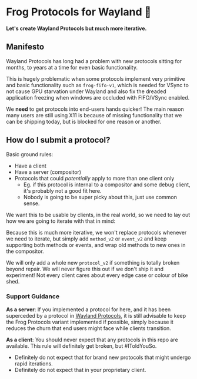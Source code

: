 # Frog Protocols for Wayland 🐸

**Let's create Wayland Protocols but much more iterative.**

## Manifesto

Wayland Protocols has long had a problem with new protocols sitting for months, to years at a time for even basic functionality.

This is hugely problematic when some protocols implement very primitive and basic functionality such as `frog-fifo-v1`, which is needed for VSync to not cause GPU starvation under Wayland and also fix the dreaded application freezing when windows are occluded with FIFO/VSync enabled.

We **need** to get protocols into end-users hands quicker! The main reason many users are still using X11 is because of missing functionality that we can be shipping today, but is blocked for one reason or another.

## How do I submit a protocol?

Basic ground rules:

 - Have a client
 - Have a server (compositor)
 - Protocols that could *potentially* apply to more than one client only
    - Eg. if this protocol is internal to a compositor and some debug client, it's probably not a good fit here.
    - Nobody is going to be super picky about this, just use common sense.

We want this to be usable by clients, in the real world, so we need to lay out how we are going to iterate with that in mind:

Because this is much more iterative, we won't replace protocols whenever we need to iterate, but simply add `method_v2` or `event_v2` and keep supporting both methods or events, and wrap old methods to new ones in the compositor.

We will only add a whole new `protocol_v2` if something is totally broken beyond repair. We will never figure this out if we don't ship it and experiment! Not every client cares about every edge case or colour of bike shed.

### Support Guidance

**As a server**: If you implemented a protocol for here, and it has been superceded by a protocol in [Wayland Protocols](https://gitlab.freedesktop.org/wayland/wayland-protocols), it is still advisable to keep the Frog Protocols variant implemented if possible, simply because it reduces the churn that end users might face while clients transition.

**As a client**: You should never expect that any protocols in this repo are available. This rule will definitely get broken, but #IToldYouSo.
 - Definitely do not expect that for brand new protocols that might undergo rapid iterations.
 - Definitely do not expect that in your proprietary client.
